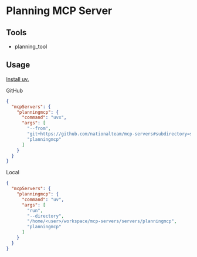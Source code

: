 # Planning MCP Server

## Tools

- planning_tool

## Usage

[Install uv.](https://docs.astral.sh/uv/getting-started/installation/)

GitHub

```json
{
  "mcpServers": {
    "planningmcp": {
      "command": "uvx",
      "args": [
        "--from",
        "git+https://github.com/nationalteam/mcp-servers#subdirectory=servers/planningmcp",
        "planningmcp"
      ]
    }
  }
}
```

Local

```json
{
  "mcpServers": {
    "planningmcp": {
      "command": "uv",
      "args": [
        "run",
        "--directory",
        "/home/<user>/workspace/mcp-servers/servers/planningmcp",
        "planningmcp"
      ]
    }
  }
}
```
